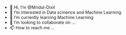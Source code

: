- 👋 Hi, I’m @Mridul-Dixit
- 👀 I’m interested in Data scinence and Machine Learning
- 🌱 I’m currently learning Machine Learning
- 💞️ I’m looking to collaborate on ...
- 📫 How to reach me ...

<!---
Mridul-Dixit/Mridul-Dixit is a ✨ special ✨ repository because its `README.md` (this file) appears on your GitHub profile.
You can click the Preview link to take a look at your changes.
--->
